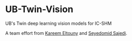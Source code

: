 # UB-Twin-Vision
UB's Twin deep learning vision models for IC-SHM

A team effort from [Kareem Eltouny](https://github.com/keltouny) and [Seyedomid Sajedi](https://github.com/OmidSaj).
